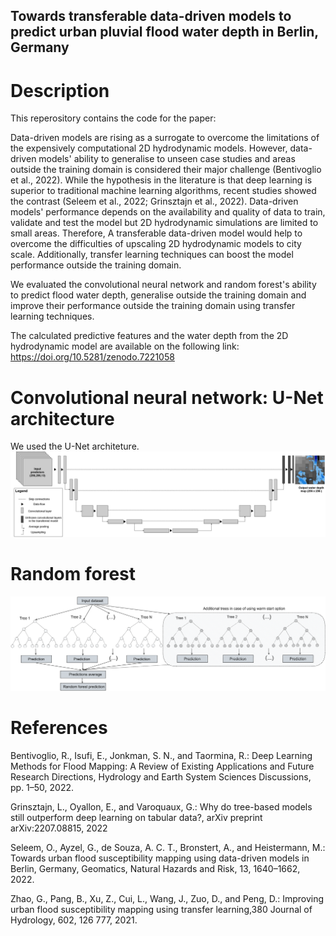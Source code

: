 ## Towards transferable data-driven models to predict urban pluvial flood water depth in Berlin, Germany

# Description

This reperository contains the code for the paper:

Data-driven models are rising as a surrogate to overcome the limitations of the expensively computational 2D hydrodynamic models. However, data-driven models' ability to generalise to unseen case studies and areas outside the training domain is considered their major challenge (Bentivoglio et al., 2022). While the hypothesis in the literature is that deep learning is superior to traditional machine learning algorithms, recent studies showed the contrast (Seleem et al., 2022; Grinsztajn et al., 2022). Data-driven models' performance depends on the availability and quality of data to train, validate and test the model but 2D hydrodynamic simulations are limited to small areas. Therefore, A transferable data-driven model would help to overcome the difficulties of upscaling 2D hydrodynamic models to city scale. Additionally, transfer learning techniques can boost the model performance outside the training domain.     

We evaluated the convolutional neural network and random forest's ability to predict flood water depth, generalise outside the training domain and improve their performance outside the training domain using transfer learning techniques.

The calculated predictive features and the water depth from the 2D hydrodynamic model are available on the following link: https://doi.org/10.5281/zenodo.7221058

# Convolutional neural network: U-Net architecture
We used the U-Net architeture.  
![U_net_architecture_2](U_net_architecture_2.png)

# Random forest
![random](random.png)


# References

Bentivoglio, R., Isufi, E., Jonkman, S. N., and Taormina, R.: Deep Learning Methods for Flood Mapping: A Review of Existing Applications
and Future Research Directions, Hydrology and Earth System Sciences Discussions, pp. 1–50, 2022.

Grinsztajn, L., Oyallon, E., and Varoquaux, G.: Why do tree-based models still outperform deep learning on tabular data?, arXiv preprint
arXiv:2207.08815, 2022

Seleem, O., Ayzel, G., de Souza, A. C. T., Bronstert, A., and Heistermann, M.: Towards urban flood susceptibility mapping using data-driven
models in Berlin, Germany, Geomatics, Natural Hazards and Risk, 13, 1640–1662, 2022.

Zhao, G., Pang, B., Xu, Z., Cui, L., Wang, J., Zuo, D., and Peng, D.: Improving urban flood susceptibility mapping using transfer learning,380
Journal of Hydrology, 602, 126 777, 2021.

